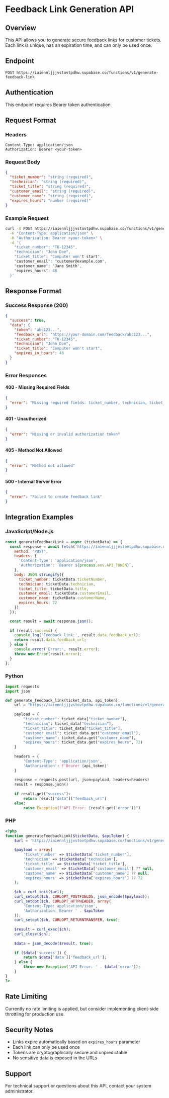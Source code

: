 # Feedback Link Generation API

## Overview
This API allows you to generate secure feedback links for customer tickets. Each link is unique, has an expiration time, and can only be used once.

## Endpoint
```
POST https://iaiennljjjvstovtpdhw.supabase.co/functions/v1/generate-feedback-link
```

## Authentication
This endpoint requires Bearer token authentication.

## Request Format

### Headers
```
Content-Type: application/json
Authorization: Bearer <your-token>
```

### Request Body
```json
{
  "ticket_number": "string (required)",
  "technician": "string (required)", 
  "ticket_title": "string (required)",
  "customer_email": "string (required)",
  "customer_name": "string (required)",
  "expires_hours": "number (required)"
}
```

### Example Request
```bash
curl -X POST https://iaiennljjjvstovtpdhw.supabase.co/functions/v1/generate-feedback-link \
  -H "Content-Type: application/json" \
  -H "Authorization: Bearer <your-token>" \
  -d '{
    "ticket_number": "TK-12345",
    "technician": "John Doe",
    "ticket_title": "Computer won't start",
    "customer_email": "customer@example.com",
    "customer_name": "Jane Smith",
    "expires_hours": 48
  }'
```

## Response Format

### Success Response (200)
```json
{
  "success": true,
  "data": {
    "token": "abc123...",
    "feedback_url": "https://your-domain.com/feedback/abc123...",
    "ticket_number": "TK-12345",
    "technician": "John Doe", 
    "ticket_title": "Computer won't start",
    "expires_in_hours": 48
  }
}
```

### Error Responses

#### 400 - Missing Required Fields
```json
{
  "error": "Missing required fields: ticket_number, technician, ticket_title, customer_email, customer_name, expires_hours"
}
```

#### 401 - Unauthorized
```json
{
  "error": "Missing or invalid authorization token"
}
```

#### 405 - Method Not Allowed
```json
{
  "error": "Method not allowed"
}
```

#### 500 - Internal Server Error
```json
{
  "error": "Failed to create feedback link"
}
```

## Integration Examples

### JavaScript/Node.js
```javascript
const generateFeedbackLink = async (ticketData) => {
  const response = await fetch('https://iaiennljjjvstovtpdhw.supabase.co/functions/v1/generate-feedback-link', {
    method: 'POST',
    headers: {
      'Content-Type': 'application/json',
      'Authorization': `Bearer ${process.env.API_TOKEN}`,
    },
    body: JSON.stringify({
      ticket_number: ticketData.ticketNumber,
      technician: ticketData.technician,
      ticket_title: ticketData.title,
      customer_email: ticketData.customerEmail,
      customer_name: ticketData.customerName,
      expires_hours: 72
    })
  });

  const result = await response.json();
  
  if (result.success) {
    console.log('Feedback link:', result.data.feedback_url);
    return result.data.feedback_url;
  } else {
    console.error('Error:', result.error);
    throw new Error(result.error);
  }
};
```

### Python
```python
import requests
import json

def generate_feedback_link(ticket_data, api_token):
    url = "https://iaiennljjjvstovtpdhw.supabase.co/functions/v1/generate-feedback-link"
    
    payload = {
        "ticket_number": ticket_data["ticket_number"],
        "technician": ticket_data["technician"], 
        "ticket_title": ticket_data["ticket_title"],
        "customer_email": ticket_data.get("customer_email"),
        "customer_name": ticket_data.get("customer_name"),
        "expires_hours": ticket_data.get("expires_hours", 72)
    }
    
    headers = {
        'Content-Type': 'application/json',
        'Authorization': f'Bearer {api_token}'
    }
    
    response = requests.post(url, json=payload, headers=headers)
    result = response.json()
    
    if result.get("success"):
        return result["data"]["feedback_url"]
    else:
        raise Exception(f"API Error: {result.get('error')}")
```

### PHP
```php
<?php
function generateFeedbackLink($ticketData, $apiToken) {
    $url = 'https://iaiennljjjvstovtpdhw.supabase.co/functions/v1/generate-feedback-link';
    
    $payload = array(
        'ticket_number' => $ticketData['ticket_number'],
        'technician' => $ticketData['technician'],
        'ticket_title' => $ticketData['ticket_title'],
        'customer_email' => $ticketData['customer_email'] ?? null,
        'customer_name' => $ticketData['customer_name'] ?? null,
        'expires_hours' => $ticketData['expires_hours'] ?? 72
    );
    
    $ch = curl_init($url);
    curl_setopt($ch, CURLOPT_POSTFIELDS, json_encode($payload));
    curl_setopt($ch, CURLOPT_HTTPHEADER, array(
        'Content-Type: application/json',
        'Authorization: Bearer ' . $apiToken
    ));
    curl_setopt($ch, CURLOPT_RETURNTRANSFER, true);
    
    $result = curl_exec($ch);
    curl_close($ch);
    
    $data = json_decode($result, true);
    
    if ($data['success']) {
        return $data['data']['feedback_url'];
    } else {
        throw new Exception('API Error: ' . $data['error']);
    }
}
?>
```

## Rate Limiting
Currently no rate limiting is applied, but consider implementing client-side throttling for production use.

## Security Notes
- Links expire automatically based on `expires_hours` parameter
- Each link can only be used once
- Tokens are cryptographically secure and unpredictable
- No sensitive data is exposed in the URLs

## Support
For technical support or questions about this API, contact your system administrator.